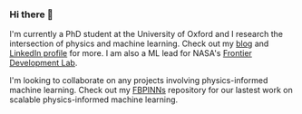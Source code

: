 ### Hi there 👋

I'm currently a PhD student at the University of Oxford and I research the intersection of physics and machine learning. Check out my [blog](https://benmoseley.blog/) and [LinkedIn profile](https://www.linkedin.com/in/benmoseley/) for more. I am also a ML lead for NASA's [Frontier Development Lab](https://frontierdevelopmentlab.org/).

I'm looking to collaborate on any projects involving physics-informed machine learning. Check out my [FBPINNs](https://github.com/benmoseley/FBPINNs) repository for our lastest work on scalable physics-informed machine learning.

<!--
**benmoseley/benmoseley** is a ✨ _special_ ✨ repository because its `README.md` (this file) appears on your GitHub profile.

Here are some ideas to get you started:

- 🔭 I’m currently working on ...
- 🌱 I’m currently learning ...
- 👯 I’m looking to collaborate on ...
- 🤔 I’m looking for help with ...
- 💬 Ask me about ...
- 📫 How to reach me: ...
- 😄 Pronouns: ...
- ⚡ Fun fact: ...
-->
